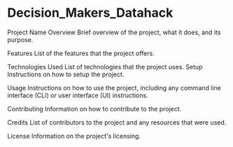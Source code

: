 # Decision_Makers_Datahack
Project Name
Overview
Brief overview of the project, what it does, and its purpose.

Features
List of the features that the project offers.

Technologies Used
List of technologies that the project uses.
Setup
Instructions on how to setup the project.

Usage
Instructions on how to use the project, including any command line interface (CLI) or user interface (UI) instructions.

Contributing
Information on how to contribute to the project.

Credits
List of contributors to the project and any resources that were used.

License
Information on the project's licensing.
